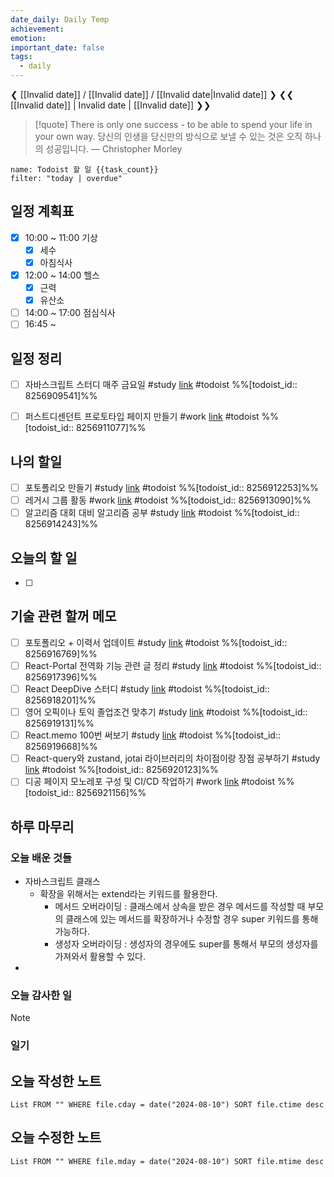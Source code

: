 ```yaml
---
date_daily: Daily Temp
achievement: 
emotion: 
important_date: false
tags:
  - daily
---
```

❮ [[Invalid date]] / [[Invalid date]] / [[Invalid date|Invalid date]] ❯
❮❮ [[Invalid date]] | Invalid date | [[Invalid date]] ❯❯

> [!quote] There is only one success - to be able to spend your life in your own way.
> 당신의 인생을 당신만의 방식으로 보낼 수 있는 것은 오직 하나의 성공입니다.
> — Christopher Morley

```todoist
name: Todoist 할 일 {{task_count}}
filter: "today | overdue"
```

## 일정 계획표

- [x] 10:00 ~ 11:00 기상 
	- [x] 세수
	- [x] 아침식사
- [x] 12:00 ~ 14:00 헬스
	- [x] 근력
	- [x] 유산소
- [ ] 14:00 ~ 17:00 점심식사
- [ ] 16:45 ~

## 일정 정리
- [ ] 자바스크립트 스터디 매주 금요일 #study  [link](https://todoist.com/app/task/8256909541) #todoist %%[todoist_id:: 8256909541]%%
- [ ] 퍼스트디센던트 프로토타입 페이지 만들기 #work  [link](https://todoist.com/app/task/8256911077) #todoist  %%[todoist_id:: 8256911077]%%


 ## 나의 할일

- [ ] 포토폴리오 만들기 #study  [link](https://todoist.com/app/task/8256912253) #todoist  %%[todoist_id:: 8256912253]%%
- [ ] 레거시 그룹 활동 #work  [link](https://todoist.com/app/task/8256913090) #todoist  %%[todoist_id:: 8256913090]%%
- [ ] 알고리즘 대회 대비 알고리즘 공부 #study  [link](https://todoist.com/app/task/8256914243) #todoist  %%[todoist_id:: 8256914243]%%

## 오늘의 할 일
- [ ] 

## 기술 관련 할꺼 메모

- [ ] 포토폴리오 + 이력서 업데이트 #study [link](https://todoist.com/app/task/8256916769) #todoist  %%[todoist_id:: 8256916769]%%
- [ ] React-Portal 전역화 기능 관련 글 정리 #study  [link](https://todoist.com/app/task/8256917396) #todoist  %%[todoist_id:: 8256917396]%%
- [ ] React DeepDive 스터디 #study  [link](https://todoist.com/app/task/8256918201) #todoist  %%[todoist_id:: 8256918201]%%
- [ ] 영어 오픽이나 토익 졸업조건 맞추기 #study  [link](https://todoist.com/app/task/8256919131) #todoist  %%[todoist_id:: 8256919131]%%
- [ ] React.memo 100번 써보기 #study  [link](https://todoist.com/app/task/8256919668) #todoist  %%[todoist_id:: 8256919668]%%
- [ ] React-query와 zustand, jotai 라이브러리의 차이점이랑 장점 공부하기 #study  [link](https://todoist.com/app/task/8256920123) #todoist  %%[todoist_id:: 8256920123]%%
- [ ] 디공 페이지 모노레포 구성 및 CI/CD 작업하기 #work [link](https://todoist.com/app/task/8256921156) #todoist  %%[todoist_id:: 8256921156]%%

## 하루 마무리
### 오늘 배운 것들
- 자바스크립트 클래스
	- 확장을 위해서는 extend라는 키워드를 활용한다.
		- 메서드 오버라이딩 : 클래스에서 상속을 받은 경우 메서드를 작성할 때 부모의 클래스에 있는 메서드를 확장하거나 수정할 경우 super 키워드를 통해 가능하다.
		- 생성자 오버라이딩 : 생성자의 경우에도 super를 통해서 부모의 생성자를 가져와서 활용할 수 있다.
- 
### 오늘 감사한 일
>[!note]
>
### 일기

## 오늘 작성한 노트
```dataview
List FROM "" WHERE file.cday = date("2024-08-10") SORT file.ctime desc

```

## 오늘 수정한 노트
```dataview
List FROM "" WHERE file.mday = date("2024-08-10") SORT file.mtime desc


```